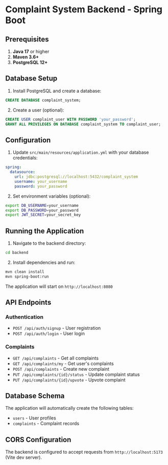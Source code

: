 # Complaint System Backend - Spring Boot

## Prerequisites

1. **Java 17** or higher
2. **Maven 3.6+**
3. **PostgreSQL 12+**

## Database Setup

1. Install PostgreSQL and create a database:
```sql
CREATE DATABASE complaint_system;
```

2. Create a user (optional):
```sql
CREATE USER complaint_user WITH PASSWORD 'your_password';
GRANT ALL PRIVILEGES ON DATABASE complaint_system TO complaint_user;
```

## Configuration

1. Update `src/main/resources/application.yml` with your database credentials:
```yaml
spring:
  datasource:
    url: jdbc:postgresql://localhost:5432/complaint_system
    username: your_username
    password: your_password
```

2. Set environment variables (optional):
```bash
export DB_USERNAME=your_username
export DB_PASSWORD=your_password
export JWT_SECRET=your_secret_key
```

## Running the Application

1. Navigate to the backend directory:
```bash
cd backend
```

2. Install dependencies and run:
```bash
mvn clean install
mvn spring-boot:run
```

The application will start on `http://localhost:8080`

## API Endpoints

### Authentication
- `POST /api/auth/signup` - User registration
- `POST /api/auth/login` - User login

### Complaints
- `GET /api/complaints` - Get all complaints
- `GET /api/complaints/my` - Get user's complaints
- `POST /api/complaints` - Create new complaint
- `PUT /api/complaints/{id}/status` - Update complaint status
- `PUT /api/complaints/{id}/upvote` - Upvote complaint

## Database Schema

The application will automatically create the following tables:
- `users` - User profiles
- `complaints` - Complaint records

## CORS Configuration

The backend is configured to accept requests from `http://localhost:5173` (Vite dev server).